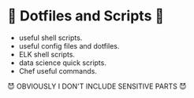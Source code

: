 # 🐯 Dotfiles and Scripts 🐯


* useful shell scripts.
* useful config files and dotfiles.
* ELK shell scripts.
* data science quick scripts.
* Chef useful commands.

😈 OBVIOUSLY I DON'T INCLUDE SENSITIVE PARTS 😈


